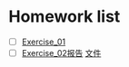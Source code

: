 # Homework list
- [ ] [Exercise_01](https://github.com/tht312/computational_physics_N2015301020013/tree/master/Exercise_01)
- [ ] [Exercise_02报告](http://note.youdao.com/noteshare?id=57e2933dcbeb6824e4d61a08e980e9ba)      [文件](https://github.com/tht312/computational_physics_N2015301020013/tree/master/Exercise_02)
